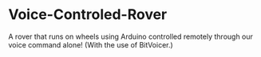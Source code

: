 # Voice-Controled-Rover
A rover that runs on wheels using Arduino controlled remotely through our voice command alone! (With the use of BitVoicer.)
